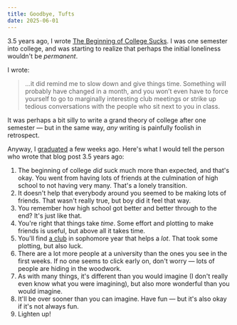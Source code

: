 ```yaml
---
title: Goodbye, Tufts
date: 2025-06-01
---
```


3.5 years ago, I wrote [The Beginning of College Sucks](/o-week). I was one semester into college, and was starting to realize that perhaps the initial loneliness wouldn't be _permanent_.

I wrote:

> ...it did remind me to slow down and give things time. Something will probably have changed in a month, and you won’t even have to force yourself to go to marginally interesting club meetings or strike up tedious conversations with the people who sit next to you in class.

It was perhaps a bit silly to write a grand theory of college after one semester — but in the same way, _any_ writing is painfully foolish in retrospect.

Anyway, I [graduated](/graduation-morning) a few weeks ago. Here's what I would tell the person who wrote that blog post 3.5 years ago:

1. The beginning of college _did_ suck much more than expected, and that's okay. You went from having lots of friends at the culmination of high school to not having very many. That's a lonely transition.
2. It doesn't help that everybody around you seemed to be making lots of friends. That wasn't really true, but boy did it feel that way.
3. You remember how high school got better and better through to the end? It's just like that.
4. You're right that things take _time_. Some effort and plotting to make friends is useful, but above all it takes time.
5. You'll find [a club](/jumbocode) in sophomore year that helps a _lot_. That took some plotting, but also luck.
6. There are a lot more people at a university than the ones you see in the first weeks. If no one seems to click early on, don't worry — lots of people are hiding in the woodwork.
7. As with many things, it's different than you would imagine (I don't really even know what you were imagining), but also more wonderful than you would imagine.
8. It'll be over sooner than you can imagine. Have fun — but it's also okay if it's not always fun.
9. Lighten up!
